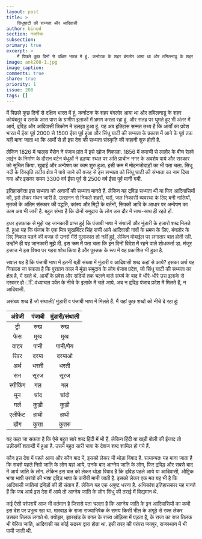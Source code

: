 ```yaml
---
layout: post
title: >
    सिंधूघाटी की सभ्यता और आदिवासी
author: binod
section: नजरिया
subsection:
primary: true
excerpt: >
    मैं पिछले कुछ दिनों से दक्षिण भारत में हूं. कर्नाटक के शहर बंगलोर आया था और तमिलनाडु के शहर कोयंबतूर व उसके आस पास के ग्रामीण इलाकों में भ्रमण करता रहा हूं. और सतह पर घूमते हुए भी अंतर में आर्य, द्रविड़ और आदिवासी त्रिकोण में उलझा हुआ हूं.
image: ank208-1.jpg
image_caption: 
comments: true
share: true
priority: 1
issue: 208
tags: []
---
```


मैं पिछले कुछ दिनों से दक्षिण भारत में हूं. कर्नाटक के शहर बंगलोर आया था और तमिलनाडु के शहर कोयंबतूर व उसके आस पास के ग्रामीण इलाकों में भ्रमण करता रहा हूं. और सतह पर घूमते हुए भी अंतर में आर्य, द्रविड़ और आदिवासी त्रिकोण में उलझा हुआ हूं. यह अब इतिहास सम्मत तथ्य है कि आर्यों का प्रवेश भारत में ईसा पूर्व 2000 से 1500 ईसा पूर्व हुआ और सिंधू घाटी की सभ्यता के प्रकाश में आने के पूर्व तक यही माना जाता था कि आर्यों से ही इस देश की सभ्यता संस्कृति की कहानी शुरु होती है.

लेकिन 1826 में चाल्र्स मैसेन ने पंजाब प्रांत में इसे खोज निकाला. 1856 में कराची से लाहौर के बीच रेलवे लाईन के निर्माण के दौरान बर्टन बंधुओं ने हड़प्पा स्थल पर अति प्राचीन नगर के अवशेष पाये और सरकार को सूचित किया. खुदाई और अन्वेषण का काम शुरु हुआ. इसी क्रम में मोहनजोदाड़ों का भी पता चला. सिंधू नदी के विस्तृति तटीय क्षेत्र में पाये जाने की वजह से इस सभ्यता को सिंधू घाटी की संभ्यता का नाम दिया गया और इसका समय 3300 वर्ष ईसा पूर्व से 2500 वर्ष ईसा पूर्व मानी गयी.

इतिहासवेत्ता इस सभ्यता को अनार्यों की सभ्यता मानते हैं. लेकिन यह द्रविड़ सभ्यता थी या फिर आदिवासियों की, इसे लेकर मंथन जारी है. उत्खनन से निकले शहरों, घरों, जल निकासी व्यवस्था के लिए बनी नालियों, मृतकों के अंतिम संस्कार की पद्धति, कांस्य और मिट्टी के बर्तनों, सिक्कों आदि के आधार पर अन्वेषण का काम अब भी जारी है. बहुत संभव है कि दोनों समुदाय के लोग उस दौर में साथ-साथ ही रहते हों.

इधर इत्तफाक से मुझे यह जानकारी प्राप्त हुई कि पंजाबी भाषा में संथाली और मुंडारी के हजारो शब्द मिलते हैं. हुआ यह कि पंजाब के एक मित्र सुखबिंदर सिंह रांची आये आदिवासी गांवों के भ्रमण के लिए. बंगलोर के लिए निकल पड़ने की वजह से उनसे मेंरी मुलाकात तो नहीं हुई, लेकिन मोबाईल पर लगातार बात होती रही. उन्होंने ही यह जानकारी मुझे दी. इस क्रम में पता चला कि इन दिनों विदेश में रहने वाले शोधकर्ता डा. मंजूर इजाज ने इस विषय पर गहरा शोध किया है और पुस्तक के रूप में वह प्रकाशित भी हुआ है.

सवाल यह है कि पंजाबी भाषा में इतनी बड़ी संख्या में मुंडारी व आदिवासी शब्द कहां से आये? इसका अर्थ यह निकाला जा सकता है कि पुरातन काल में मुंडा समुदाय के लोग पंजाब प्रदेश, जो सिंधू घाटी की सभ्यता का क्षेत्र है, में रहते थे. आर्यों के प्रवेश और सदियों तक चलने वाले संघर्ष के बाद वे धीरे-धीरे उस इलाके से दरबदर हो ंिवंध्याचल पर्वत के नीचे के इलाके में चले आये. अब न द्रविड़ पंजाब प्रदेश में मिलते हैं, न आदिवासी.

असंख्य शब्द हैं जो संथाली/ मुंडारी व पंजाबी भाषा में मिलते हैं. मैं यहां कुछ शब्दों को नीचे दे रहा हूं:

|अंग्रेजी    |पंजाबी    |  मुंडारी/संथाली |
|:------:|:------:|:-------:|
|ट्री      |रुख      |रुख       |
|फेस     |मुख      |मुख       |
|वाटर     |पानी     |पानी/पैय    |
|रिवर     |दरया     |दरयाओ     |
|अर्थ     |धरती     |धरती      |
|सन     |सूरज     |सूरज       |
|स्पीकिंग   |गल      |गल       |
|मून     |चांद      |चांदो       |
|गर्ल     |कुड़ी     |कुड़ी       |
|एलीफेंट  |हाथी      |हाथी       |
|डौग     |कुत्ता     |कुतरु      | 


यह कहा जा सकता है कि ऐसे बहुत सारे शब्द हिंदी में भी हैं. लेकिन हिंदी या खड़ी बोली की ईजाद तो उन्नीसवीं शताब्दी में हुआ है. उसमें बहुत सारी भाषा के देशज शब्द शामिल हो गये हैं.

कौन इस देश में पहले आया और कौन बाद में, इसको लेकर भी थोड़ा विवाद है. सामान्यतः यह माना जाता है कि सबसे पहले निग्रो जाति के लोग यहां आये, उनके बाद आग्नेय जाति के लोग, फिर द्रविड़ और सबसे बाद में आर्य जाति के लोग. लेकिन इस बात को लेकर थोड़ा विवाद है कि द्रविड़ पहले आये या आदिवासी, औष्ट्रिक भाषा भाषी उरांवों की भाषा द्रविड़ भाषा के करीबी मानी जाती है. इसको लेकर एक मत यह भी है कि आदिवासी जातियां द्रविड़ों की ही संतान हैं. लेकिन यह एक अपुष्ट धरणा है. अधिकांश इतिहासकार यह मानते हैं कि जब आर्य इस देश में आये तो आग्नेय जाति के लोग सिंधु की तराई में विद्यमान थे.

कई ऐसी परंपरायें आज भी वर्तमान है जिससे पता चलता है कि आग्नेय जाति के इन आदिवासियों का कभी इस देश पर प्रभुत्व रहा था. मारवाड़ के राजा राज्याभिषेक के समय किसी भील के अंगूठे से रक्त लेकर उसका तिलक लगाते थे. क्योझर, झारखंड के बगल के राज्य ओड़िसा में पड़ता है, के राजा का राज तिलक भी पेरिया जाति, आदिवासी का कोई सदस्य द्वारा होता था. इसी तरह की परंपरा जयपुर, राजस्थान में भी पायी जाती थी.